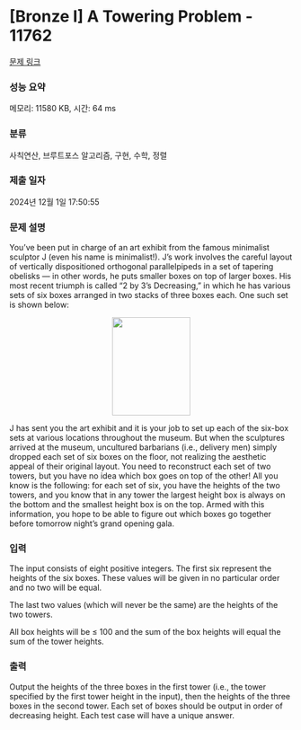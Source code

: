 # [Bronze I] A Towering Problem - 11762 

[문제 링크](https://www.acmicpc.net/problem/11762) 

### 성능 요약

메모리: 11580 KB, 시간: 64 ms

### 분류

사칙연산, 브루트포스 알고리즘, 구현, 수학, 정렬

### 제출 일자

2024년 12월 1일 17:50:55

### 문제 설명

<p>You’ve been put in charge of an art exhibit from the famous minimalist sculptor J (even his name is minimalist!). J’s work involves the careful layout of vertically dispositioned orthogonal parallelpipeds in a set of tapering obelisks — in other words, he puts smaller boxes on top of larger boxes. His most recent triumph is called “2 by 3’s Decreasing,” in which he has various sets of six boxes arranged in two stacks of three boxes each. One such set is shown below:</p>

<p style="text-align: center;"><img alt="" src="https://onlinejudgeimages.s3-ap-northeast-1.amazonaws.com/problem/11762/1.png" style="height:175px; width:139px"></p>

<p>J has sent you the art exhibit and it is your job to set up each of the six-box sets at various locations throughout the museum. But when the sculptures arrived at the museum, uncultured barbarians (i.e., delivery men) simply dropped each set of six boxes on the floor, not realizing the aesthetic appeal of their original layout. You need to reconstruct each set of two towers, but you have no idea which box goes on top of the other! All you know is the following: for each set of six, you have the heights of the two towers, and you know that in any tower the largest height box is always on the bottom and the smallest height box is on the top. Armed with this information, you hope to be able to figure out which boxes go together before tomorrow night’s grand opening gala.</p>

### 입력 

 <p>The input consists of eight positive integers. The first six represent the heights of the six boxes. These values will be given in no particular order and no two will be equal.</p>

<p>The last two values (which will never be the same) are the heights of the two towers.</p>

<p>All box heights will be ≤ 100 and the sum of the box heights will equal the sum of the tower heights.</p>

### 출력 

 <p>Output the heights of the three boxes in the first tower (i.e., the tower specified by the first tower height in the input), then the heights of the three boxes in the second tower. Each set of boxes should be output in order of decreasing height. Each test case will have a unique answer.</p>

